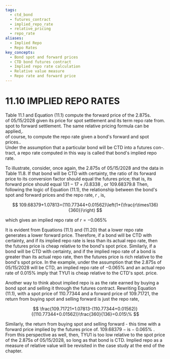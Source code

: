 ```yaml
---
tags:
  - ctd_bond
  - futures_contract
  - implied_repo_rate
  - relative_pricing
  - repo_rate
aliases:
  - Implied Repo
  - Repo Rates
key_concepts:
  - Bond spot and forward prices
  - CTD bond futures contract
  - Implied repo rate calculation
  - Relative value measure
  - Repo rate and forward price
---
```


# 11.10 IMPLIED REPO RATES  

Table 11.1 and Equation (11.1) compute the forward price of the 2.875s.   
of 05/15/2028 given its price for spot settlement and its term repo rate from.   
spot to forward settlement. The same relative pricing formula can be applied,.   
of course, to compute the repo rate given a bond's forward and spot prices..   
Under the assumption that a particular bond will be CTD into a futures con-.   
tract, a repo rate computed in this way is called that bond's implied repo rate.  

To illustrate, consider, once again, the 2.875s of 05/15/2028 and the data in Table 11.8. If that bond will be CTD with certainty, the ratio of its forward price to its conversion factor should equal the futures price; that is, its forward price should equal $131-17+/0.8338$ , or 109.68379.8 Then, following the logic of Equation (11.1), the relationship between the bond's spot and forward prices and the repo rate, $r$ , is,  

$$
109.68379+1.07813=(110.77344+0.01562)\left(1+{\frac{r\times136}{360}}\right)
$$  

which gives an implied repo rate of $r=-0.065\%$  

It is evident from Equations (11.1) and (11.20) that a lower repo rate generates a lower forward price. Therefore, if a bond will be CTD with certainty, and if its implied repo rate is less than its actual repo rate, then the futures price is cheap relative to the bond's spot price. Similarly, if a bond will be CTD with certainty, and if the implied repo rate of a bond is greater than its actual repo rate, then the futures price is rich relative to the bond's spot price. In the example, under the assumption that the 2.875s of 05/15/2028 will be CTD, an implied repo rate of $-0.065\%$ and an actual repo rate of $0.015\%$ imply that TYU1 is cheap relative to the CTD's spot. price.  

Another way to think about implied repo is as the rate earned by buying a bond spot and selling it through the futures contract. Rewriting Equation (11.1), with a spot price of 110.77344 and a forward price of 109.71721, the return from buying spot and selling forward is just the repo rate,  

$$
\frac{109.71721+1.07813-(110.77344+0.01562)}{(110.77344+0.01562)}\frac{360}{136}=0.015\%
$$  

Similarly, the return from buying spot and selling forward - this time with a forward price implied by the futures price of. $109.68379-\mathrm{i}\mathrm{s}-0.065\%$ . From this perspective as well, then, TYU1 is too low relative to the spot price of the 2.875s of 05/15/2028, so long as that bond is CTD. Implied repo as a measure of relative value will be revisited in the case study at the end of the chapter.  
